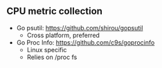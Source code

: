## CPU metric collection

* Go psutil: https://github.com/shirou/gopsutil
  * Cross platform, preferred
* Go Proc Info: https://github.com/c9s/goprocinfo
  * Linux specific
  * Relies on /proc fs
